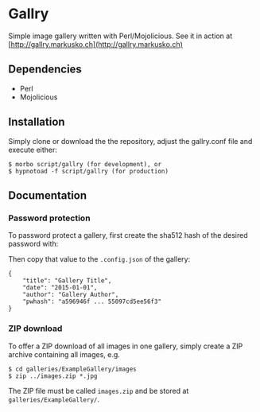 # Gallry

Simple image gallery written with Perl/Mojolicious. See it in action at
[http://gallry.markusko.ch](http://gallry.markusko.ch)

## Dependencies

* Perl
* Mojolicious

## Installation

Simply clone or download the the repository, adjust the gallry.conf file and
execute either:

    $ morbo script/gallry (for development), or
    $ hypnotoad -f script/gallry (for production)

## Documentation

### Password protection

To password protect a gallery, first create the sha512 hash of the desired
password with:

  

Then copy that value to the `.config.json` of the gallery:

    {
        "title": "Gallery Title",
        "date": "2015-01-01",
        "author": "Gallery Author",
        "pwhash": "a596946f ... 55097cd5ee56f3"
    }

### ZIP download

To offer a ZIP download of all images in one gallery, simply create a ZIP archive
containing all images, e.g.

    $ cd galleries/ExampleGallery/images
    $ zip ../images.zip *.jpg

The ZIP file must be called `images.zip` and be stored at
`galleries/ExampleGallery/`.
